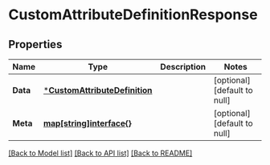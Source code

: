 # CustomAttributeDefinitionResponse

## Properties
Name | Type | Description | Notes
------------ | ------------- | ------------- | -------------
**Data** | [***CustomAttributeDefinition**](CustomAttributeDefinition.md) |  | [optional] [default to null]
**Meta** | [**map[string]interface{}**](interface{}.md) |  | [optional] [default to null]

[[Back to Model list]](../README.md#documentation-for-models) [[Back to API list]](../README.md#documentation-for-api-endpoints) [[Back to README]](../README.md)


